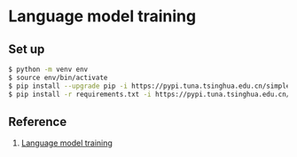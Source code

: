 # Language model training

## Set up

```bash
$ python -m venv env
$ source env/bin/activate
$ pip install --upgrade pip -i https://pypi.tuna.tsinghua.edu.cn/simple/
$ pip install -r requirements.txt -i https://pypi.tuna.tsinghua.edu.cn/simple/
```

## Reference

1. [Language model training](https://github.com/huggingface/transformers/tree/main/examples/pytorch/language-modeling)